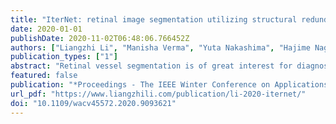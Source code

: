 ```yaml
---
title: "IterNet: retinal image segmentation utilizing structural redundancy in vessel networks"
date: 2020-01-01
publishDate: 2020-11-02T06:48:06.766452Z
authors: ["Liangzhi Li", "Manisha Verma", "Yuta Nakashima", "Hajime Nagahara", "Ryo Kawasaki"]
publication_types: ["1"]
abstract: "Retinal vessel segmentation is of great interest for diagnosis of retinal vascular diseases. To further improve the performance of vessel segmentation, we propose IterNet, a new model based on UNet, with the ability to find obscured details of the vessel from the segmented vessel image itself, rather than the raw input image. IterNet consists of multiple iterations of a mini-UNet, which can be 4$backslashtimes$ deeper than the common UNet. IterNet also adopts the weight-sharing and skip-connection features to facilitate training; therefore, even with such a large architecture, IterNet can still learn from merely 10$backslashsim$20 labeled images, without pre-training or any prior knowledge. IterNet achieves AUCs of 0.9816, 0.9851, and 0.9881 on three mainstream datasets, namely DRIVE, CHASE-DB1, and STARE, respectively, which currently are the best scores in the literature. The source code is available."
featured: false
publication: "*Proceedings - The IEEE Winter Conference on Applications of Computer Vision (WACV)*"
url_pdf: "https://www.liangzhili.com/publication/li-2020-iternet/"
doi: "10.1109/wacv45572.2020.9093621"
---
```


